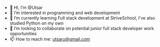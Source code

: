 - 👋 Hi, I’m @Utsar
- 👀 I’m interested in programming and web development
- 🌱 I’m currently learning Full stack development at StriveSchool, I've also studied Python on my own
- 💞️ I’m looking to collaborate on potential junior full stack developer work opportunities
- 📫 How to reach me: utsaru@gmail.com

<!---
Utsar/Utsar is a ✨ special ✨ repository because its `README.md` (this file) appears on your GitHub profile.
You can click the Preview link to take a look at your changes.
--->
